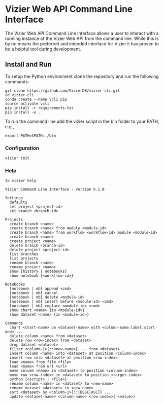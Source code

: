 # Vizier Web API Command Line Interface

The Vizier Web API Command Line Interface allows a user to interact with a running instance of the Vizier Web API from the command line. While this is by no means the preferred and intended interface for Vizier it has proven to be a helpful tool during development.

## Install and Run

To setup the Python environment clone the repository and run the following commands:

```
git clone https://github.com/VizierDB/vizier-cli.git
cd vizier-cli
conda create --name vcli pip
source activate vcli
pip install -r requirements.txt
pip install -e .
```

To run the command line add the vizier script in the bin folder to your PATH, e.g.,

```
export PATH=$PATH:./bin
```

### Configuration

```
vizier init
```


### Help

```
$> vizier help

Vizier Command Line Interface - Version 0.1.0

Settings
  defaults
  set project <project-id>
  set branch <branch-id>

Projects
  create branch <name>
  create branch <name> from module <module-id>
  create branch <name> from workflow <workflow-id> module <module-id>
  create branch <name>
  create project <name>
  delete branch <branch-id>
  delete project <project-id>
  list branches
  list projects
  rename branch <name>
  rename project <name>
  show [history | notebooks]
  show notebook {<workflow-id>}

Notebooks
  [notebook | nb] append <cmd>
  [notebook | nb] cancel
  [notebook | nb] delete <module-id>
  [notebook | nb] insert before <module-id> <cmd>
  [notebook | nb] replace <module-id> <cmd>
  show chart <name> {in <module-id>}
  show dataset <name> {in <module-id>}

Commands
  chart <chart-name> on <dataset-name> with <column-name:label:start-end> ...
  delete column <name> from <dataset>
  delete row <row-index> from <dataset>
  drop dataset <dataset>
  filter <column-1>{::<new-name>} ... from <dataset>
  insert column <name> into <dataset> at position <column-index>
  insert row into <dataset> at position <row-index>
  load <name> from file <file>
  load <name> from url <url>
  move column <name> in <dataset> to position <column-index>
  move row <row-index> in <dataset> to position <target-index>
  python [<script> | <file>]
  rename column <name> in <dataset> to <new-name>
  rename dataset <dataset> to <new-name>
  sort <dataset> by <column-1>{::[DESC|ASC]} ...
  update <dataset-name> <column-name> <row-index>{ <value>}
```
